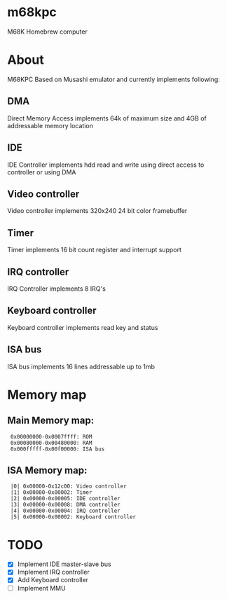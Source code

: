 # m68kpc
 M68K Homebrew computer
# About
  M68KPC Based on Musashi emulator and currently implements following:
 ## DMA
  Direct Memory Access implements 64k of maximum size and 4GB of addressable memory location
 ## IDE
  IDE Controller implements hdd read and write using direct access to controller or using DMA
 ## Video controller
  Video controller implements 320x240 24 bit color framebuffer
 ## Timer
  Timer implements 16 bit count register and interrupt support
 ## IRQ controller
  IRQ Controller implements 8 IRQ's
 ## Keyboard controller
  Keyboard controller implements read key and status
 ## ISA bus
  ISA bus implements 16 lines addressable up to 1mb

# Memory map
 ## Main Memory map:
 ```
  0x00000000-0x0007ffff: ROM
  0x00080000-0x00480000: RAM
  0x000fffff-0x00f00000: ISA bus
 ```
 ## ISA Memory map:
 ```
  |0| 0x00000-0x12c00: Video controller
  |1| 0x00000-0x00002: Timer
  |2| 0x00000-0x00005: IDE controller
  |3| 0x00000-0x00008: DMA controller
  |4| 0x00000-0x00004: IRQ controller
  |5| 0x00000-0x00002: Keyboard controller
 ```

 # TODO
  - [x] Implement IDE master-slave bus
  - [x] Implement IRQ controller
  - [X] Add Keyboard controller
  - [ ] Implement MMU
